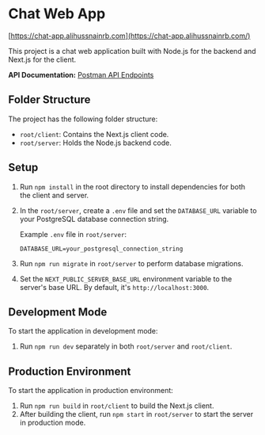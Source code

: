 # Chat Web App

[https://chat-app.alihussnainrb.com](https://chat-app.alihussnainrb.com/)

This project is a chat web application built with Node.js for the backend and Next.js for the client.

**API Documentation:** <a href="https://documenter.getpostman.com/view/12373135/2s9Ye8eufs" target="_blank" rel="noopener noreferrer">Postman API Endpoints</a>

## Folder Structure

The project has the following folder structure:

- `root/client`: Contains the Next.js client code.
- `root/server`: Holds the Node.js backend code.

## Setup

1. Run `npm install` in the root directory to install dependencies for both the client and server.
2. In the `root/server`, create a `.env` file and set the `DATABASE_URL` variable to your PostgreSQL database connection string.

   Example `.env` file in `root/server`:

   ```plaintext
   DATABASE_URL=your_postgresql_connection_string
   ```

3. Run `npm run migrate` in `root/server` to perform database migrations.

4. Set the `NEXT_PUBLIC_SERVER_BASE_URL` environment variable to the server's base URL. By default, it's `http://localhost:3000`.

## Development Mode

To start the application in development mode:

1. Run `npm run dev` separately in both `root/server` and `root/client`.

## Production Environment

To start the application in production environment:

1. Run `npm run build` in `root/client` to build the Next.js client.
2. After building the client, run `npm start` in `root/server` to start the server in production mode.
